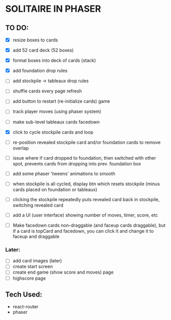 # SOLITAIRE IN PHASER

## TO DO:

+ [x] resize boxes to cards
+ [x] add 52 card deck (52 boxes)
+ [x] format boxes into deck of cards (stack)
+ [x] add foundation drop rules
+ [ ] add stockpile -> tableaux drop rules
+ [ ] shuffle cards every page refresh
+ [ ] add button to restart (re-initialize cards) game
+ [ ] track player moves (using phaser system)
+ [ ] make sub-level tableaux cards facedown
+ [x] click to cycle stockpile cards and loop
+ [ ] re-position revealed stockpile card and/or foundation cards to remove overlap
+ [ ] issue where if card dropped to foundation, then switched with other spot, prevents cards from dropping into prev. foundation box
+ [ ] add some phaser 'tweens' animations to smooth
+ [ ] when stockpile is all cycled, display btn which resets stockpile (minus cards placed on foundation or tableaux)
+ [ ] clicking the stockpile repeatedly puts revealed card back in stockpile, switching revealed card
+ [ ] add a UI (user interface) showing number of moves, timer, score, etc

+ [ ] Make facedown cards non-draggable (and faceup cards draggable), but if a card is topCard and facedown, you can click it and change it to faceup and draggable

### Later:
+ [ ] add card images (later)
+ [ ] create start screen
+ [ ] create end game (show score and moves) page
+ [ ] highscore page

## Tech Used:
+ react-router
+ phaser